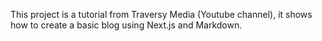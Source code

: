 This project is a tutorial from Traversy Media (Youtube channel), it shows how to create a basic blog using Next.js and Markdown.
